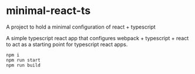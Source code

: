 # minimal-react-ts
A project to hold a minimal configuration of react + typescript

A simple typescript react app that configures webpack + typescript + react to act as 
a starting point for typescript react apps.

```
npm i
npm run start
npm run build
```
